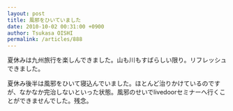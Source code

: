 ```yaml
---
layout: post
title: 風邪をひいていました
date: 2010-10-02 00:31:00 +0900
author: Tsukasa OISHI
permalink: /articles/888
---
```


夏休みは九州旅行を楽しんできました。山も川もすばらしい限り。リフレッシュできました。

夏休み後半は風邪をひいて寝込んでいました。ほとんど治りかけているのですが、なかなか完治しないといった状態。風邪のせいでlivedoorセミナーへ行くことができませんでした。残念。

